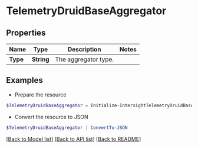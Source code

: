 # TelemetryDruidBaseAggregator
## Properties

Name | Type | Description | Notes
------------ | ------------- | ------------- | -------------
**Type** | **String** | The aggregator type. | 

## Examples

- Prepare the resource
```powershell
$TelemetryDruidBaseAggregator = Initialize-IntersightTelemetryDruidBaseAggregator  -Type null
```

- Convert the resource to JSON
```powershell
$TelemetryDruidBaseAggregator | ConvertTo-JSON
```

[[Back to Model list]](../README.md#documentation-for-models) [[Back to API list]](../README.md#documentation-for-api-endpoints) [[Back to README]](../README.md)

